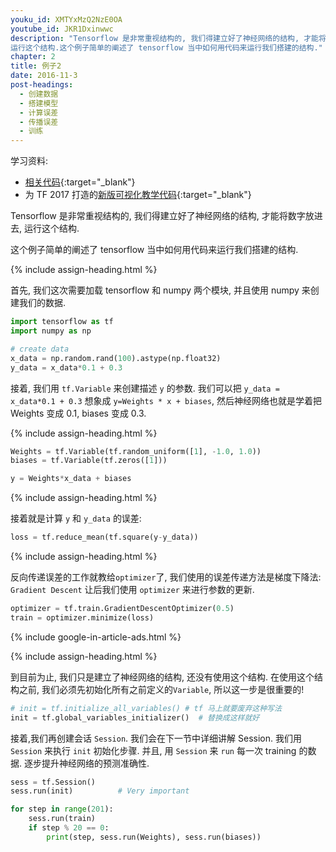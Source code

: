 ```yaml
---
youku_id: XMTYxMzQ2NzE0OA
youtube_id: JKR1Dxinwwc
description: "Tensorflow 是非常重视结构的, 我们得建立好了神经网络的结构, 才能将数字放进去,
运行这个结构.这个例子简单的阐述了 tensorflow 当中如何用代码来运行我们搭建的结构."
chapter: 2
title: 例子2
date: 2016-11-3
post-headings:
  - 创建数据
  - 搭建模型
  - 计算误差
  - 传播误差
  - 训练
---
```



学习资料:
  * [相关代码](https://github.com/MorvanZhou/tutorials/tree/master/tensorflowTUT/tf5_example2){:target="_blank"}
  * 为 TF 2017 打造的[新版可视化教学代码](https://github.com/MorvanZhou/Tensorflow-Tutorial){:target="_blank"}
  
Tensorflow 是非常重视结构的, 我们得建立好了神经网络的结构, 才能将数字放进去, 
运行这个结构.

这个例子简单的阐述了 tensorflow 当中如何用代码来运行我们搭建的结构.

{% include assign-heading.html %}

首先, 我们这次需要加载 tensorflow 和 numpy 两个模块, 并且使用 numpy
来创建我们的数据.

```python
import tensorflow as tf
import numpy as np

# create data
x_data = np.random.rand(100).astype(np.float32)
y_data = x_data*0.1 + 0.3
```


接着, 我们用 `tf.Variable` 来创建描述 `y` 的参数. 我们可以把 `y_data = x_data*0.1 + 0.3`
想象成 `y=Weights * x + biases`, 然后神经网络也就是学着把 Weights 变成 0.1, biases 变成 0.3.

{% include assign-heading.html %}

```python
Weights = tf.Variable(tf.random_uniform([1], -1.0, 1.0))
biases = tf.Variable(tf.zeros([1]))

y = Weights*x_data + biases
```

{% include assign-heading.html %}

接着就是计算 `y` 和 `y_data` 的误差:

```python
loss = tf.reduce_mean(tf.square(y-y_data))
```

{% include assign-heading.html %}

反向传递误差的工作就教给`optimizer`了, 我们使用的误差传递方法是梯度下降法: `Gradient Descent`
让后我们使用 `optimizer` 来进行参数的更新.

```python
optimizer = tf.train.GradientDescentOptimizer(0.5)
train = optimizer.minimize(loss)
```

{% include google-in-article-ads.html %}

{% include assign-heading.html %}

到目前为止, 我们只是建立了神经网络的结构, 还没有使用这个结构. 在使用这个结构之前, 
我们必须先初始化所有之前定义的`Variable`, 所以这一步是很重要的!

```python
# init = tf.initialize_all_variables() # tf 马上就要废弃这种写法
init = tf.global_variables_initializer()  # 替换成这样就好
```

接着,我们再创建会话 `Session`. 我们会在下一节中详细讲解 Session. 
我们用 `Session` 来执行 `init` 初始化步骤. 并且,
用 `Session` 来 `run` 每一次 training 的数据. 逐步提升神经网络的预测准确性.

```python
sess = tf.Session()
sess.run(init)          # Very important

for step in range(201):
    sess.run(train)
    if step % 20 == 0:
        print(step, sess.run(Weights), sess.run(biases))
```
